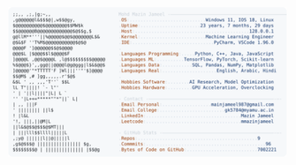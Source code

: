 <picture>
  <source srcset="https://raw.githubusercontent.com/mmazinjameel/mmazinjameel/main/dark_mode.svg?v=1751623910" media="(prefers-color-scheme: dark)">
  <img src="https://raw.githubusercontent.com/mmazinjameel/mmazinjameel/main/light_mode.svg?v=1751623910">
</picture>

